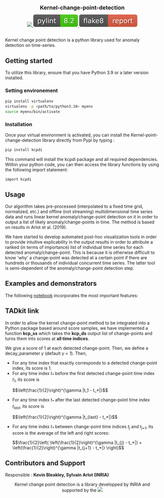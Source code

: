 <div align="center">
    <h1 style="font-size: large; font-weight: bold;">Kernel-change-point-detection</h1>
</div><div align="center">
	<a href="#">
        <img src="https://img.shields.io/badge/Python-3.9%20--%203.13-blue">
    </a>
    </a>
	<a href="_static/pylint/pylint.txt">
        <img src="_static/pylint/pylint.svg" alt="Pylint Score">
    </a>
    <a href="_static/flake8/index.html">
        <img src="_static/flake8/flake8.svg" alt="Flake8 Report">
    </a>
</div>
<br>


Kernel change point detection is a python library used for anomaly detection on time-series.

## Getting started

To utilize this library, ensure that you have Python 3.9 or a later version installed.

### Setting environement
```bash
pip install virtualenv
virtualenv -p <path/to/python3.10> myenv
source myenv/bin/activate
```
### Installation
Once your virtual environment is activated, you can install the Kernel-point-change-detection library directly from Pypi by typing :

```bash
pip install kcpdi
```

This command will install the kcpdi package and all required dependencies.
Within your python code, you can then access the library functions by using the following import statement:

```
import kcpdi
```

## Usage

Our algorithm takes pre-processed (interpolated to a fixed time grid, normalized, etc.) and offline (not streaming) multidimensional time series data and runs linear kernel anomaly/change-point detection on it in order to output a list of likely anomaly/change-points in time.
The method is based on results in Arlot et al. (2019).

We have started to develop automated post-hoc visualization tools in order to provide intuitive explicability in the output results in order to attribute a ranked (in terms of importance) list of individual time series for each detected anomaly/change-point. This is because it is otherwise difficult to know 'why' a change-point was detected at a certain point if there are hundreds or thousands of individual concurrent time series. The latter tool is semi-dependent of the anomaly/change-point detection step.

## Examples and demonstrators

The following [notebook](examples/Example.ipynb) incorporates the most important features:

## TADkit link

In order to allow the kernel change-point method to be integrated into a Python package based around score samples, we have implemented a function **kcp_ss** which takes the **kcp_ds** output list of change-points and turns them into scores at **all time indices**.

<p>We give a score of 1 at each detected change-point. Then, we define a decay_parameter <em>γ</em> (default <em>γ = 1</em>). Then,</p>

<ul>
  <li>For any time index that exactly corresponds to a detected change-point index, its score is 1.</li>
  
  <li>For any time index <em>t<sub>*</sub></em> before the first detected change-point time index <em>t<sub>1</sub></em>, its score is 
    <p>$$\left(\frac{1}{2}\right)^{\gamma |t_1 - t_*|}$$</p></li>
  
  <li>For any time index <em>t<sub>*</sub></em> after the last detected change-point time index <em>t<sub>last</sub></em>, its score is 
    <p>$$\left(\frac{1}{2}\right)^{\gamma |t_{last} - t_*|}$$</p></li>
  
  <li>For any time index <em>t<sub>*</sub></em> between change-point time indices <em>t<sub>j</sub></em> and <em>t<sub>j+1</sub></em>, its score is the average of the left and right scores:
    <p>$$\frac{1}{2}\left( \left(\frac{1}{2}\right)^{\gamma |t_{j} - t_*|} + \left(\frac{1}{2}\right)^{\gamma |t_{j+1} - t_*|} \right)$$</p></li>
</ul>

## Contributors and Support

Responsible : **Kevin Bleakley, Sylvain Arlot (INRIA)**

<p align="center">
  Kernel change point detection is a library developped by INRIA and supported by the  
  <a href="https://www.confiance.ai/" title="Confiance.ai">
   <img src="https://www.trustworthy-ai-foundation.eu/wp-content/uploads/2025/07/M0302_LOGO-ETAIA_RVB_2000px.png"  height="70">
  </a>
</p>